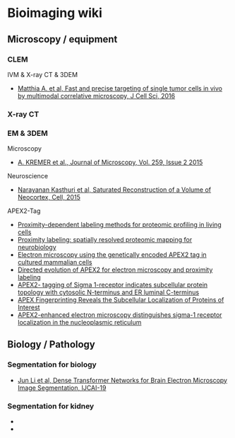 # Bioimaging wiki

## Microscopy / equipment
### CLEM
IVM & X-ray CT & 3DEM
- [Matthia A. et al, Fast and precise targeting of single tumor cells in vivo by multimodal correlative microscopy, J Cell Sci, 2016](http://jcs.biologists.org/content/129/2/444.long)

### X-ray CT
### EM & 3DEM
Microscopy
- [A. KREMER et al., Journal of Microscopy, Vol. 259, Issue 2 2015](https://www.ncbi.nlm.nih.gov/pmc/articles/PMC4670703/pdf/jmi0259-0080.pdf)

Neuroscience
- [Narayanan Kasthuri et al, Saturated Reconstruction of a Volume of Neocortex, Cell, 2015](https://www.cell.com/abstract/S0092-8674(15)00824-7)

APEX2-Tag
- [Proximity-dependent labeling methods for proteomic profiling in
living cells](https://www.ncbi.nlm.nih.gov/pmc/articles/PMC5553119/pdf/nihms892361.pdf)
- [Proximity labeling: spatially resolved proteomic
mapping for neurobiology](https://static1.squarespace.com/static/5617d7d8e4b09f2fdf34baa6/t/5a03848ec830257e2fa5c2c9/1510179983636/Han+Current+Opinion+in+Neurobiology+2018.pdf)
- [Electron microscopy using the genetically encoded APEX2 tag in cultured mammalian cells](https://www.nature.com/articles/nprot.2017.065)
- [Directed evolution of APEX2 for electron microscopy and proximity labeling](https://www.nature.com/articles/nmeth.3179)
- [APEX2- tagging of Sigma 1-receptor indicates
subcellular protein topology with cytosolic
N-terminus and ER luminal C-terminus](https://www.ncbi.nlm.nih.gov/pmc/articles/PMC6053353/pdf/13238_2017_Article_468.pdf)
- [APEX Fingerprinting Reveals the Subcellular
Localization of Proteins of Interest](https://www.sciencedirect.com/science/article/pii/S2211124716305083)
- [APEX2-enhanced electron microscopy distinguishes sigma-1
receptor localization in the nucleoplasmic reticulum ](https://www.ncbi.nlm.nih.gov/pmc/articles/PMC5584251/pdf/oncotarget-08-51317.pdf)

## Biology / Pathology
### Segmentation for biology
- [Jun Li et al, Dense Transformer Networks for Brain Electron Microscopy Image Segmentation, IJCAI-19](https://www.ijcai.org/proceedings/2019/0401.pdf)

### Segmentation for kidney
- []()
- []()

